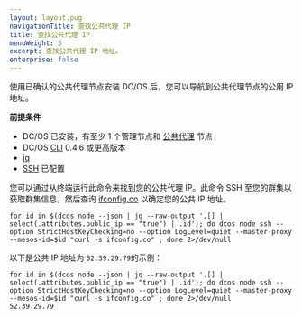 ```yaml
---
layout: layout.pug
navigationTitle: 查找公共代理 IP
title: 查找公共代理 IP
menuWeight: 3
excerpt: 查找公共代理 IP 地址。
enterprise: false
---
```




使用已确认的公共代理节点安装 DC/OS 后，您可以导航到公共代理节点的公用 IP 地址。

**前提条件**

- DC/OS 已安装，有至少 1 个管理节点和 [公共代理](/cn/1.11/overview/concepts/#public-agent-node) 节点
- DC/OS [CLI](/cn/1.11/cli/) 0.4.6 或更高版本
- [jq](https://github.com/stedolan/jq/wiki/Installation)
- [SSH](/cn/1.11/administering-clusters/sshcluster/) 已配置

您可以通过从终端运行此命令来找到您的公共代理 IP。此命令 SSH 至您的群集以获取群集信息，然后查询 [ifconfig.co](https://ifconfig.co/) 以确定您的公共 IP 地址。

```
for id in $(dcos node --json | jq --raw-output '.[] | select(.attributes.public_ip == "true") | .id'); do dcos node ssh --option StrictHostKeyChecking=no --option LogLevel=quiet --master-proxy --mesos-id=$id "curl -s ifconfig.co" ; done 2>/dev/null
```

以下是公共 IP 地址为 `52.39.29.79`的示例：

```
for id in $(dcos node --json | jq --raw-output '.[] | select(.attributes.public_ip == "true") | .id'); do dcos node ssh --option StrictHostKeyChecking=no --option LogLevel=quiet --master-proxy --mesos-id=$id "curl -s ifconfig.co" ; done 2>/dev/null
52.39.29.79
```
